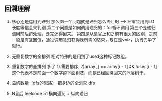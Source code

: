## 回溯理解
1. 核心还是运用到递归
那么第一个问题就是递归怎么终止的 ——> 经常会用到list长度等信息来判别
第二个问题是如何调用递归的：for循环调用
第三个是递归调用前后的处理，走完还得回来。
第四是从感官上和之前有很大的区别，之前一般是有返回值，通过调用递归获得我所需的结果，现在是void，执行完毕了就行。


1. 无重复数字的全排列
相对特殊的是用到了used这种标记数组。

2. 重复数字的全排列
多了 1).需要排序;   2)array[i] == array[i - 1] && !used[i - 1] 
这个代表不是前面一个数字的下面树枝，而是已经回溯回来的同层树干。

3. 岛屿数量（dfs的思路）
把身边的全消灭 dfs


4. N皇后
leetcode 51
横向遍历 + 纵向递归



